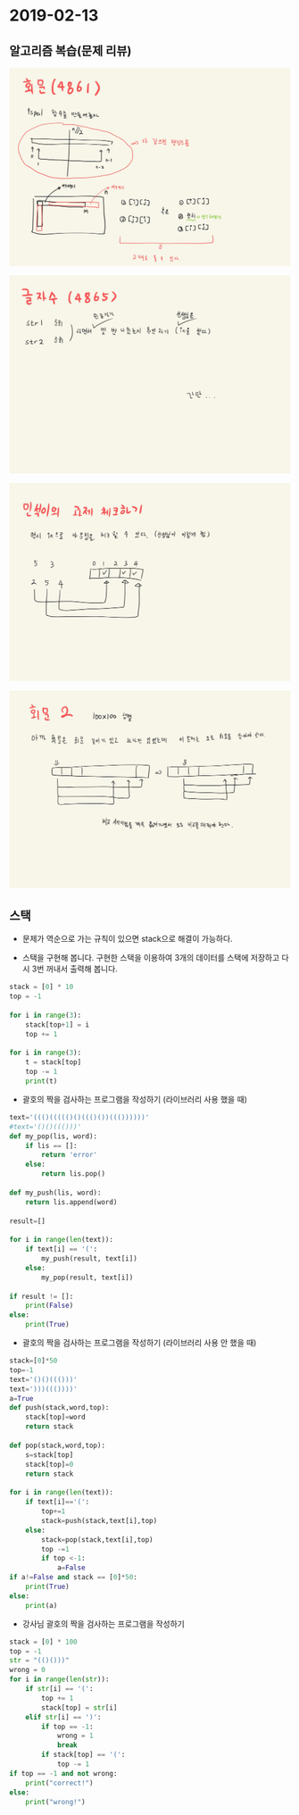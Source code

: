 # 2019-02-13

## 알고리즘 복습(문제 리뷰)

![](images/1.jpg)

![](images/2.jpg)

![](images/3.jpg)

![](images/4.jpg)



## 스택

- 문제가 역순으로 가는 규칙이 있으면 stack으로 해결이 가능하다.

- 스택을 구현해 봅니다. 구현한 스택을 이용하여 3개의 데이터를 스택에 저장하고 다시 3번 꺼내서 출력해 봅니다.

```python
stack = [0] * 10
top = -1

for i in range(3):
    stack[top+1] = i
    top += 1

for i in range(3):
    t = stack[top]
    top -= 1
    print(t)
```

- 괄호의 짝을 검사하는 프로그램을 작성하기 (라이브러리 사용 했을 때)

```python
text='((()((((()()((()())((())))))'
#text='()()((()))'
def my_pop(lis, word):
    if lis == []:
        return 'error'
    else:
        return lis.pop()

def my_push(lis, word):
    return lis.append(word)

result=[]

for i in range(len(text)):
    if text[i] == '(':
        my_push(result, text[i])
    else:
        my_pop(result, text[i])
        
if result != []:
    print(False)
else:
    print(True)
```

- 괄호의 짝을 검사하는 프로그램을 작성하기 (라이브러리 사용 안 했을 때)

```python
stack=[0]*50
top=-1
text='()()((()))'
text=')))((())))'
a=True
def push(stack,word,top):
    stack[top]=word
    return stack

def pop(stack,word,top):
    s=stack[top]
    stack[top]=0
    return stack

for i in range(len(text)):
    if text[i]=='(':
        top+=1
        stack=push(stack,text[i],top)
    else:
        stack=pop(stack,text[i],top)
        top -=1
        if top <-1:
            a=False
if a!=False and stack == [0]*50:
    print(True)
else:
    print(a)
```

- 강사님 괄호의 짝을 검사하는 프로그램을 작성하기

```python
stack = [0] * 100
top = -1
str = "(()()))"
wrong = 0
for i in range(len(str)):
    if str[i] == '(':
        top += 1
        stack[top] = str[i]
    elif str[i] == ')':
        if top == -1:
            wrong = 1
            break
        if stack[top] == '(':
            top -= 1
if top == -1 and not wrong:
    print("correct!")
else:
    print("wrong!")
```

